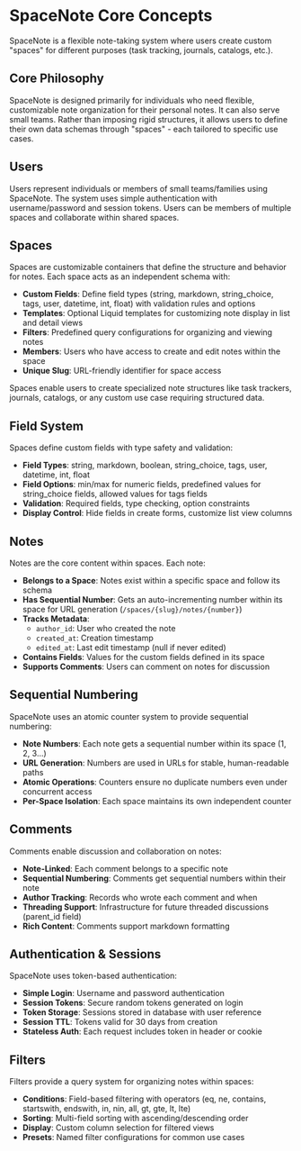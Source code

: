 # SpaceNote Core Concepts

SpaceNote is a flexible note-taking system where users create custom "spaces" for different purposes (task tracking, journals, catalogs, etc.).

## Core Philosophy

SpaceNote is designed primarily for individuals who need flexible, customizable note organization for their personal notes. It can also serve small teams. Rather than imposing rigid structures, it allows users to define their own data schemas through "spaces" - each tailored to specific use cases.

## Users

Users represent individuals or members of small teams/families using SpaceNote. The system uses simple authentication with username/password and session tokens. Users can be members of multiple spaces and collaborate within shared spaces.

## Spaces

Spaces are customizable containers that define the structure and behavior for notes. Each space acts as an independent schema with:

- **Custom Fields**: Define field types (string, markdown, string_choice, tags, user, datetime, int, float) with validation rules and options
- **Templates**: Optional Liquid templates for customizing note display in list and detail views  
- **Filters**: Predefined query configurations for organizing and viewing notes
- **Members**: Users who have access to create and edit notes within the space
- **Unique Slug**: URL-friendly identifier for space access

Spaces enable users to create specialized note structures like task trackers, journals, catalogs, or any custom use case requiring structured data.

## Field System

Spaces define custom fields with type safety and validation:

- **Field Types**: string, markdown, boolean, string_choice, tags, user, datetime, int, float
- **Field Options**: min/max for numeric fields, predefined values for string_choice fields, allowed values for tags fields
- **Validation**: Required fields, type checking, option constraints
- **Display Control**: Hide fields in create forms, customize list view columns

## Notes

Notes are the core content within spaces. Each note:

- **Belongs to a Space**: Notes exist within a specific space and follow its schema
- **Has Sequential Number**: Gets an auto-incrementing number within its space for URL generation (`/spaces/{slug}/notes/{number}`)
- **Tracks Metadata**: 
  - `author_id`: User who created the note
  - `created_at`: Creation timestamp
  - `edited_at`: Last edit timestamp (null if never edited)
- **Contains Fields**: Values for the custom fields defined in its space
- **Supports Comments**: Users can comment on notes for discussion

## Sequential Numbering

SpaceNote uses an atomic counter system to provide sequential numbering:

- **Note Numbers**: Each note gets a sequential number within its space (1, 2, 3...)
- **URL Generation**: Numbers are used in URLs for stable, human-readable paths
- **Atomic Operations**: Counters ensure no duplicate numbers even under concurrent access
- **Per-Space Isolation**: Each space maintains its own independent counter

## Comments

Comments enable discussion and collaboration on notes:

- **Note-Linked**: Each comment belongs to a specific note
- **Sequential Numbering**: Comments get sequential numbers within their note
- **Author Tracking**: Records who wrote each comment and when
- **Threading Support**: Infrastructure for future threaded discussions (parent_id field)
- **Rich Content**: Comments support markdown formatting

## Authentication & Sessions

SpaceNote uses token-based authentication:

- **Simple Login**: Username and password authentication
- **Session Tokens**: Secure random tokens generated on login
- **Token Storage**: Sessions stored in database with user reference
- **Session TTL**: Tokens valid for 30 days from creation
- **Stateless Auth**: Each request includes token in header or cookie

## Filters

Filters provide a query system for organizing notes within spaces:

- **Conditions**: Field-based filtering with operators (eq, ne, contains, startswith, endswith, in, nin, all, gt, gte, lt, lte)
- **Sorting**: Multi-field sorting with ascending/descending order
- **Display**: Custom column selection for filtered views
- **Presets**: Named filter configurations for common use cases

